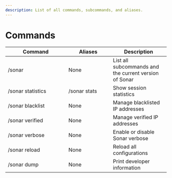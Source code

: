 ```yaml
---
description: List of all commands, subcommands, and aliases.
---
```


# Commands



<table><thead><tr><th width="173.33333333333331">Command</th><th width="123">Aliases</th><th>Description</th></tr></thead><tbody><tr><td>/sonar</td><td>None</td><td>List all subcommands and the current version of Sonar</td></tr><tr><td>/sonar statistics</td><td>/sonar stats</td><td>Show session statistics</td></tr><tr><td>/sonar blacklist</td><td>None</td><td>Manage blacklisted IP addresses</td></tr><tr><td>/sonar verified</td><td>None</td><td>Manage verified IP addresses</td></tr><tr><td>/sonar verbose</td><td>None</td><td>Enable or disable Sonar verbose</td></tr><tr><td>/sonar reload</td><td>None</td><td>Reload all configurations</td></tr><tr><td>/sonar dump</td><td>None</td><td>Print developer information</td></tr></tbody></table>
